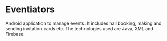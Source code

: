 # Eventiators
Android application to manage events. It includes hall booking, making and sending invitation cards etc. The technologies used are Java, XML and Firebase.
